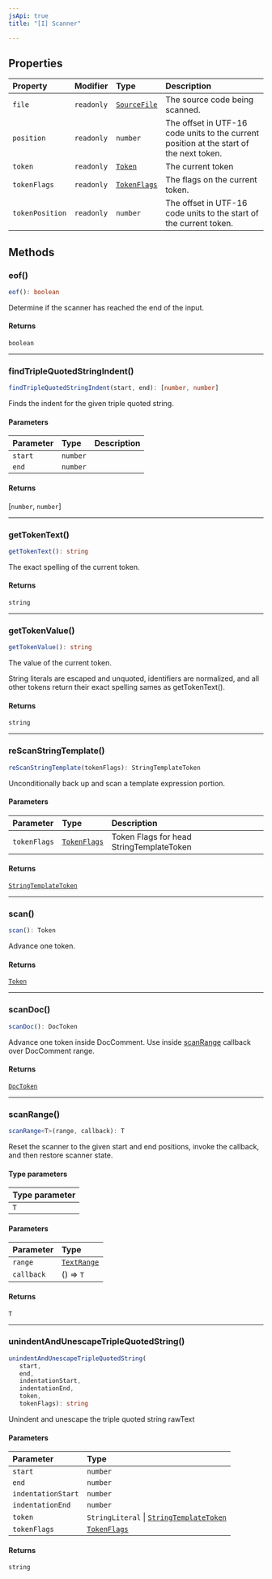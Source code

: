 ```yaml
---
jsApi: true
title: "[I] Scanner"

---
```

## Properties

| Property | Modifier | Type | Description |
| :------ | :------ | :------ | :------ |
| `file` | `readonly` | [`SourceFile`](SourceFile.md) | The source code being scanned. |
| `position` | `readonly` | `number` | The offset in UTF-16 code units to the current position at the start of the next token. |
| `token` | `readonly` | [`Token`](../enumerations/Token.md) | The current token |
| `tokenFlags` | `readonly` | [`TokenFlags`](../enumerations/TokenFlags.md) | The flags on the current token. |
| `tokenPosition` | `readonly` | `number` | The offset in UTF-16 code units to the start of the current token. |

## Methods

### eof()

```ts
eof(): boolean
```

Determine if the scanner has reached the end of the input.

#### Returns

`boolean`

***

### findTripleQuotedStringIndent()

```ts
findTripleQuotedStringIndent(start, end): [number, number]
```

Finds the indent for the given triple quoted string.

#### Parameters

| Parameter | Type | Description |
| :------ | :------ | :------ |
| `start` | `number` |  |
| `end` | `number` |  |

#### Returns

[`number`, `number`]

***

### getTokenText()

```ts
getTokenText(): string
```

The exact spelling of the current token.

#### Returns

`string`

***

### getTokenValue()

```ts
getTokenValue(): string
```

The value of the current token.

String literals are escaped and unquoted, identifiers are normalized,
and all other tokens return their exact spelling sames as
getTokenText().

#### Returns

`string`

***

### reScanStringTemplate()

```ts
reScanStringTemplate(tokenFlags): StringTemplateToken
```

Unconditionally back up and scan a template expression portion.

#### Parameters

| Parameter | Type | Description |
| :------ | :------ | :------ |
| `tokenFlags` | [`TokenFlags`](../enumerations/TokenFlags.md) | Token Flags for head StringTemplateToken |

#### Returns

[`StringTemplateToken`](../type-aliases/StringTemplateToken.md)

***

### scan()

```ts
scan(): Token
```

Advance one token.

#### Returns

[`Token`](../enumerations/Token.md)

***

### scanDoc()

```ts
scanDoc(): DocToken
```

Advance one token inside DocComment. Use inside [scanRange](Scanner.md#scanrange) callback over DocComment range.

#### Returns

[`DocToken`](../type-aliases/DocToken.md)

***

### scanRange()

```ts
scanRange<T>(range, callback): T
```

Reset the scanner to the given start and end positions, invoke the callback, and then restore scanner state.

#### Type parameters

| Type parameter |
| :------ |
| `T` |

#### Parameters

| Parameter | Type |
| :------ | :------ |
| `range` | [`TextRange`](TextRange.md) |
| `callback` | () => `T` |

#### Returns

`T`

***

### unindentAndUnescapeTripleQuotedString()

```ts
unindentAndUnescapeTripleQuotedString(
   start, 
   end, 
   indentationStart, 
   indentationEnd, 
   token, 
   tokenFlags): string
```

Unindent and unescape the triple quoted string rawText

#### Parameters

| Parameter | Type |
| :------ | :------ |
| `start` | `number` |
| `end` | `number` |
| `indentationStart` | `number` |
| `indentationEnd` | `number` |
| `token` | `StringLiteral` \| [`StringTemplateToken`](../type-aliases/StringTemplateToken.md) |
| `tokenFlags` | [`TokenFlags`](../enumerations/TokenFlags.md) |

#### Returns

`string`
